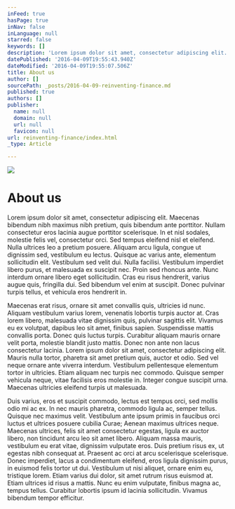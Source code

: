 ```yaml
---
inFeed: true
hasPage: true
inNav: false
inLanguage: null
starred: false
keywords: []
description: 'Lorem ipsum dolor sit amet, consectetur adipiscing elit. Maecenas bibendum nibh maximus nibh pretium, quis bibendum ante porttitor. Nullam consectetur eros lacinia augue porttitor scelerisque. In et nisl sodales, molestie felis vel, consectetur orci. Sed tempus eleifend nisl et eleifend. Nulla ultrices leo a pretium posuere. Aliquam arcu ligula, congue ut dignissim sed, vestibulum eu lectus. Quisque ac varius ante, elementum sollicitudin elit. Vestibulum sed velit dui. Nulla facilisi. Vestibulum imperdiet libero purus, et malesuada ex suscipit nec. Proin sed rhoncus ante. Nunc interdum ornare libero eget sollicitudin. Cras eu risus hendrerit, varius augue quis, fringilla dui. Sed bibendum vel enim at suscipit. Donec pulvinar turpis tellus, et vehicula eros hendrerit in.'
datePublished: '2016-04-09T19:55:43.940Z'
dateModified: '2016-04-09T19:55:07.506Z'
title: About us
author: []
sourcePath: _posts/2016-04-09-reinventing-finance.md
published: true
authors: []
publisher:
  name: null
  domain: null
  url: null
  favicon: null
url: reinventing-finance/index.html
_type: Article

---
```

![](https://the-grid-user-content.s3-us-west-2.amazonaws.com/153522bd-c974-4271-a9f3-f8bcda344e84.jpg)

# About us

Lorem ipsum dolor sit amet, consectetur adipiscing elit. Maecenas bibendum nibh maximus nibh pretium, quis bibendum ante porttitor. Nullam consectetur eros lacinia augue porttitor scelerisque. In et nisl sodales, molestie felis vel, consectetur orci. Sed tempus eleifend nisl et eleifend. Nulla ultrices leo a pretium posuere. Aliquam arcu ligula, congue ut dignissim sed, vestibulum eu lectus. Quisque ac varius ante, elementum sollicitudin elit. Vestibulum sed velit dui. Nulla facilisi. Vestibulum imperdiet libero purus, et malesuada ex suscipit nec. Proin sed rhoncus ante. Nunc interdum ornare libero eget sollicitudin. Cras eu risus hendrerit, varius augue quis, fringilla dui. Sed bibendum vel enim at suscipit. Donec pulvinar turpis tellus, et vehicula eros hendrerit in.

Maecenas erat risus, ornare sit amet convallis quis, ultricies id nunc. Aliquam vestibulum varius lorem, venenatis lobortis turpis auctor at. Cras lorem libero, malesuada vitae dignissim quis, pulvinar sagittis elit. Vivamus eu ex volutpat, dapibus leo sit amet, finibus sapien. Suspendisse mattis convallis porta. Donec quis luctus turpis. Curabitur aliquam mauris ornare velit porta, molestie blandit justo mattis. Donec non ante non lacus consectetur lacinia. Lorem ipsum dolor sit amet, consectetur adipiscing elit. Mauris nulla tortor, pharetra sit amet pretium quis, auctor et odio. Sed vel neque ornare ante viverra interdum. Vestibulum pellentesque elementum tortor in ultricies. Etiam aliquam nec turpis nec commodo. Quisque semper vehicula neque, vitae facilisis eros molestie in. Integer congue suscipit urna. Maecenas ultricies eleifend turpis ut malesuada.

Duis varius, eros et suscipit commodo, lectus est tempus orci, sed mollis odio mi ac ex. In nec mauris pharetra, commodo ligula ac, semper tellus. Quisque nec maximus velit. Vestibulum ante ipsum primis in faucibus orci luctus et ultrices posuere cubilia Curae; Aenean maximus ultrices neque. Maecenas ultrices, felis sit amet consectetur egestas, ligula ex auctor libero, non tincidunt arcu leo sit amet libero. Aliquam massa mauris, vestibulum eu erat vitae, dignissim vulputate eros. Duis pretium risus ex, ut egestas nibh consequat at. Praesent ac orci at arcu scelerisque scelerisque. Donec imperdiet, lacus a condimentum eleifend, eros ligula dignissim purus, in euismod felis tortor ut dui. Vestibulum ut nisi aliquet, ornare enim eu, tristique lorem. Etiam varius dui dolor, sit amet rutrum risus euismod at. Etiam ultrices id risus a mattis. Nunc eu enim vulputate, finibus magna ac, tempus tellus. Curabitur lobortis ipsum id lacinia sollicitudin. Vivamus bibendum tempor efficitur.